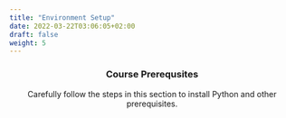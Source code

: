 ```yaml
---
title: "Environment Setup"
date: 2022-03-22T03:06:05+02:00
draft: false
weight: 5
---
```


<center>

### Course Prerequsites

Carefully follow the steps in this section to install Python and other prerequisites.

</center>